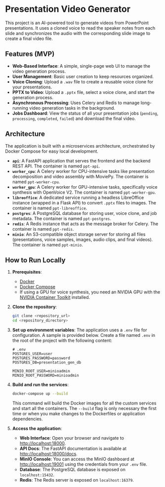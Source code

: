 # Presentation Video Generator

This project is an AI-powered tool to generate videos from PowerPoint presentations. It uses a cloned voice to read the speaker notes from each slide and synchronizes the audio with the corresponding slide image to create a final video file.

## Features (MVP)

- **Web-Based Interface**: A simple, single-page web UI to manage the video generation process.
- **User Management**: Basic user creation to keep resources organized.
- **Voice Cloning**: Upload a `.wav` file to create a reusable voice clone for your presentations.
- **PPTX to Video**: Upload a `.pptx` file, select a voice clone, and start the generation process.
- **Asynchronous Processing**: Uses Celery and Redis to manage long-running video generation tasks in the background.
- **Jobs Dashboard**: View the status of all your presentation jobs (`pending`, `processing`, `completed`, `failed`) and download the final video.

## Architecture

The application is built with a microservices architecture, orchestrated by Docker Compose for easy local development.

- **`api`**: A FastAPI application that serves the frontend and the backend REST API. The container is named `ppt-api`.
- **`worker_cpu`**: A Celery worker for CPU-intensive tasks like presentation decomposition and video assembly with MoviePy. The container is named `ppt-worker-cpu`.
- **`worker_gpu`**: A Celery worker for GPU-intensive tasks, specifically voice synthesis with OpenVoice V2. The container is named `ppt-worker-gpu`.
- **`libreoffice`**: A dedicated service running a headless LibreOffice instance (wrapped in a Flask API) to convert `.pptx` files to images. The container is named `ppt-libreoffice`.
- **`postgres`**: A PostgreSQL database for storing user, voice clone, and job metadata. The container is named `ppt-postgres`.
- **`redis`**: A Redis instance that acts as the message broker for Celery. The container is named `ppt-redis`.
- **`minio`**: An S3-compatible object storage server for storing all files (presentations, voice samples, images, audio clips, and final videos). The container is named `ppt-minio`.

## How to Run Locally

1.  **Prerequisites**:
    -   [Docker](https://www.docker.com/get-started)
    -   [Docker Compose](https://docs.docker.com/compose/install/)
    -   If using a GPU for voice synthesis, you need an NVIDIA GPU with the [NVIDIA Container Toolkit](https://docs.nvidia.com/datacenter/cloud-native/container-toolkit/install-guide.html) installed.

2.  **Clone the repository**:
    ```bash
    git clone <repository_url>
    cd <repository_directory>
    ```

3.  **Set up environment variables**:
    The application uses a `.env` file for configuration. A sample is provided below. Create a file named `.env` in the root of the project with the following content:
    ```env
    # .env
    POSTGRES_USER=user
    POSTGRES_PASSWORD=password
    POSTGRES_DB=presentation_gen_db

    MINIO_ROOT_USER=minioadmin
    MINIO_ROOT_PASSWORD=minioadmin
    ```

4.  **Build and run the services**:
    ```bash
    docker-compose up --build
    ```
    This command will build the Docker images for all the custom services and start all the containers. The `--build` flag is only necessary the first time or when you make changes to the Dockerfiles or application dependencies.

5.  **Access the application**:
    -   **Web Interface**: Open your browser and navigate to [http://localhost:18000](http://localhost:18000).
    -   **API Docs**: The FastAPI documentation is available at [http://localhost:18000/docs](http://localhost:18000/docs).
    -   **MinIO Console**: You can access the MinIO dashboard at [http://localhost:19001](http://localhost:19001) using the credentials from your `.env` file.
    -   **Database**: The PostgreSQL database is exposed on `localhost:15432`.
    -   **Redis**: The Redis server is exposed on `localhost:16379`.
